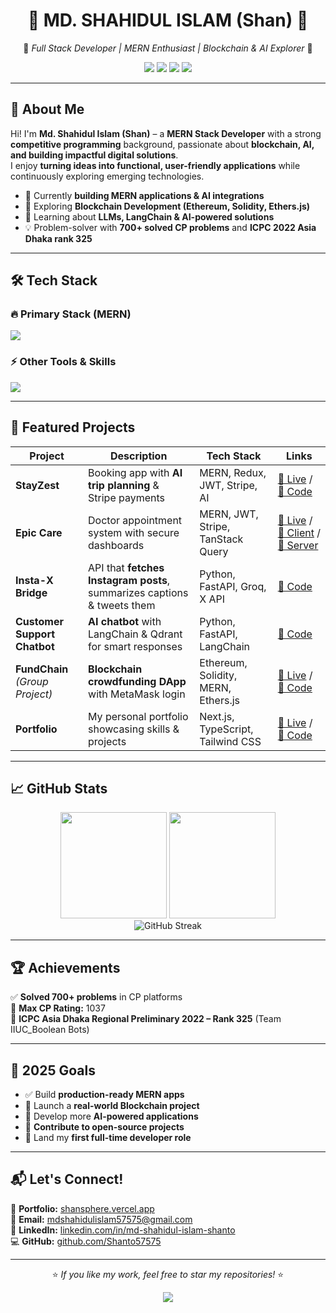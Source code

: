 # <div align="center">🚀 **MD. SHAHIDUL ISLAM (Shan)** 🚀</div>

<div align="center">
  
🎯 *Full Stack Developer | MERN Enthusiast | Blockchain & AI Explorer* 🎯  

<a href="https://shansphere.vercel.app"><img src="https://img.shields.io/badge/Portfolio-shansphere.vercel.app-00F5FF?style=for-the-badge&logo=vercel&logoColor=white" /></a>
<a href="mailto:mdshahidulislam57575@gmail.com"><img src="https://img.shields.io/badge/Email-mdshahidulislam57575@gmail.com-8A2BE2?style=for-the-badge&logo=gmail&logoColor=white" /></a>
<a href="https://linkedin.com/in/md-shahidul-islam-shanto/"><img src="https://img.shields.io/badge/LinkedIn-mdshahidul--islam--shanto-FF1493?style=for-the-badge&logo=linkedin&logoColor=white" /></a>
<a href="https://github.com/Shanto57575"><img src="https://img.shields.io/badge/GitHub-Shanto57575-000000?style=for-the-badge&logo=github&logoColor=white" /></a>

</div>

---

## 🌟 **About Me**
Hi! I'm **Md. Shahidul Islam (Shan)** – a **MERN Stack Developer** with a strong **competitive programming** background, passionate about **blockchain, AI, and building impactful digital solutions**.  
I enjoy **turning ideas into functional, user-friendly applications** while continuously exploring emerging technologies.

- 🎯 Currently **building MERN applications & AI integrations**  
- 🔗 Exploring **Blockchain Development (Ethereum, Solidity, Ethers.js)**  
- 🤖 Learning about **LLMs, LangChain & AI-powered solutions**  
- 💡 Problem-solver with **700+ solved CP problems** and **ICPC 2022 Asia Dhaka rank 325**  

---

## 🛠 **Tech Stack**

### 🔥 **Primary Stack (MERN)**  
<img src="https://skillicons.dev/icons?i=react,nextjs,js,ts,nodejs,express,mongodb,tailwind" />

### ⚡ **Other Tools & Skills**  
<img src="https://skillicons.dev/icons?i=python,fastapi,solidity,ethereum,firebase,git,github,vercel,postman" />

---

## 🚀 **Featured Projects**

| Project | Description | Tech Stack | Links |
|---------|-------------|------------|-------|
| **StayZest** | Booking app with **AI trip planning** & Stripe payments | MERN, Redux, JWT, Stripe, AI | [🔗 Live](https://stayzest.vercel.app) / [📂 Code](https://github.com/Shanto57575/StayZest) |
| **Epic Care** | Doctor appointment system with secure dashboards | MERN, JWT, Stripe, TanStack Query | [🔗 Live](#) / [📂 Client](#) / [📂 Server](#) |
| **Insta-X Bridge** | API that **fetches Instagram posts**, summarizes captions & tweets them | Python, FastAPI, Groq, X API | [📂 Code](https://github.com/Shanto57575/Insta-X-Bridge) |
| **Customer Support Chatbot** | **AI chatbot** with LangChain & Qdrant for smart responses | Python, FastAPI, LangChain | [📂 Code](https://github.com/Shanto57575/Customer-Support-Chatbot) |
| **FundChain** *(Group Project)* | **Blockchain crowdfunding DApp** with MetaMask login | Ethereum, Solidity, MERN, Ethers.js | [🔗 Live](#) / [📂 Code](#) |
| **Portfolio** | My personal portfolio showcasing skills & projects | Next.js, TypeScript, Tailwind CSS | [🔗 Live](https://shansphere.vercel.app) / [📂 Code](https://github.com/Shanto57575/Portfolio) |

---

## 📈 **GitHub Stats**

<div align="center">

<img height="170em" src="https://github-readme-stats.vercel.app/api?username=Shanto57575&show_icons=true&theme=radical&include_all_commits=true&count_private=true&hide_border=true" />
<img height="170em" src="https://github-readme-stats.vercel.app/api/top-langs/?username=Shanto57575&layout=compact&theme=radical&hide_border=true" />

<br/>

<img src="https://github-readme-streak-stats.herokuapp.com/?user=Shanto57575&theme=radical&hide_border=true" alt="GitHub Streak" />

</div>

---

## 🏆 **Achievements**
✅ **Solved 700+ problems** in CP platforms  
🏅 **Max CP Rating:** 1037  
🥉 **ICPC Asia Dhaka Regional Preliminary 2022 – Rank 325** (Team IIUC_Boolean Bots)  

---

## 🎯 **2025 Goals**
- ✅ Build **production-ready MERN apps**  
- 🔗 Launch a **real-world Blockchain project**  
- 🤖 Develop more **AI-powered applications**  
- 🚀 **Contribute to open-source projects**  
- 💼 Land my **first full-time developer role**  

---

## 📬 **Let's Connect!**
📌 **Portfolio:** [shansphere.vercel.app](https://shansphere.vercel.app)  
📧 **Email:** mdshahidulislam57575@gmail.com  
🔗 **LinkedIn:** [linkedin.com/in/md-shahidul-islam-shanto](https://linkedin.com/in/md-shahidul-islam-shanto)  
💻 **GitHub:** [github.com/Shanto57575](https://github.com/Shanto57575)

---

<div align="center">
  
⭐ *If you like my work, feel free to star my repositories!* ⭐  

<img src="https://komarev.com/ghpvc/?username=Shanto57575&label=Profile%20views&color=00F5FF&style=flat-square" />

</div>

